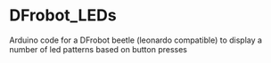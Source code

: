 # DFrobot_LEDs

Arduino code for a DFrobot beetle (leonardo compatible) to display a number of led patterns based on button presses
